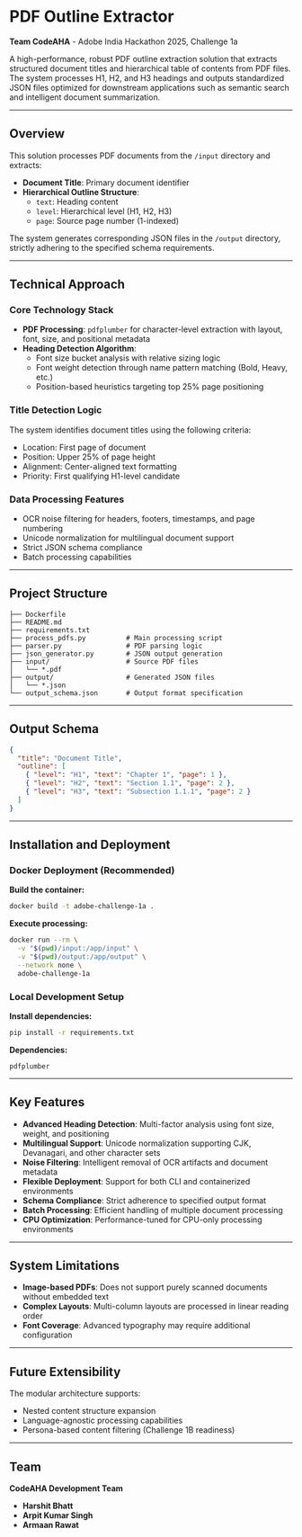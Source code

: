 # PDF Outline Extractor

**Team CodeAHA** - Adobe India Hackathon 2025, Challenge 1a

A high-performance, robust PDF outline extraction solution that extracts structured document titles and hierarchical table of contents from PDF files. The system processes H1, H2, and H3 headings and outputs standardized JSON files optimized for downstream applications such as semantic search and intelligent document summarization.

---

## Overview

This solution processes PDF documents from the `/input` directory and extracts:

- **Document Title**: Primary document identifier
- **Hierarchical Outline Structure**:
  - `text`: Heading content
  - `level`: Hierarchical level (H1, H2, H3)
  - `page`: Source page number (1-indexed)

The system generates corresponding JSON files in the `/output` directory, strictly adhering to the specified schema requirements.

---

## Technical Approach

### Core Technology Stack
- **PDF Processing**: `pdfplumber` for character-level extraction with layout, font, size, and positional metadata
- **Heading Detection Algorithm**:
  - Font size bucket analysis with relative sizing logic
  - Font weight detection through name pattern matching (Bold, Heavy, etc.)
  - Position-based heuristics targeting top 25% page positioning

### Title Detection Logic
The system identifies document titles using the following criteria:
- Location: First page of document
- Position: Upper 25% of page height
- Alignment: Center-aligned text formatting
- Priority: First qualifying H1-level candidate

### Data Processing Features
- OCR noise filtering for headers, footers, timestamps, and page numbering
- Unicode normalization for multilingual document support
- Strict JSON schema compliance
- Batch processing capabilities

---

## Project Structure

```
├── Dockerfile
├── README.md
├── requirements.txt
├── process_pdfs.py          # Main processing script
├── parser.py                # PDF parsing logic
├── json_generator.py        # JSON output generation
├── input/                   # Source PDF files
│   └── *.pdf
├── output/                  # Generated JSON files
│   └── *.json
└── output_schema.json       # Output format specification
```

---

## Output Schema

```json
{
  "title": "Document Title",
  "outline": [
    { "level": "H1", "text": "Chapter 1", "page": 1 },
    { "level": "H2", "text": "Section 1.1", "page": 2 },
    { "level": "H3", "text": "Subsection 1.1.1", "page": 2 }
  ]
}
```

---

## Installation and Deployment

### Docker Deployment (Recommended)

**Build the container:**
```bash
docker build -t adobe-challenge-1a .
```

**Execute processing:**
```bash
docker run --rm \
  -v "$(pwd)/input:/app/input" \
  -v "$(pwd)/output:/app/output" \
  --network none \
  adobe-challenge-1a
```

### Local Development Setup

**Install dependencies:**
```bash
pip install -r requirements.txt
```

**Dependencies:**
```
pdfplumber
```

---

## Key Features

- **Advanced Heading Detection**: Multi-factor analysis using font size, weight, and positioning
- **Multilingual Support**: Unicode normalization supporting CJK, Devanagari, and other character sets
- **Noise Filtering**: Intelligent removal of OCR artifacts and document metadata
- **Flexible Deployment**: Support for both CLI and containerized environments
- **Schema Compliance**: Strict adherence to specified output format
- **Batch Processing**: Efficient handling of multiple document processing
- **CPU Optimization**: Performance-tuned for CPU-only processing environments

---

## System Limitations

- **Image-based PDFs**: Does not support purely scanned documents without embedded text
- **Complex Layouts**: Multi-column layouts are processed in linear reading order
- **Font Coverage**: Advanced typography may require additional configuration

---

## Future Extensibility

The modular architecture supports:
- Nested content structure expansion
- Language-agnostic processing capabilities
- Persona-based content filtering (Challenge 1B readiness)

---

## Team

**CodeAHA Development Team**

- **Harshit Bhatt**
- **Arpit Kumar Singh**  
- **Armaan Rawat**